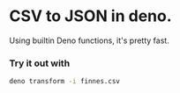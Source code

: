 # CSV to JSON in deno.

Using builtin Deno functions, it's pretty fast.

### Try it out with

```bash
deno transform -i finnes.csv
```

